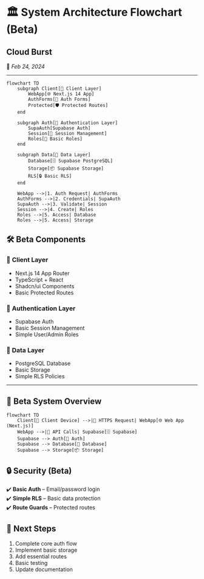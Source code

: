 # 🏛️ **System Architecture Flowchart (Beta)**  

## Cloud Burst  
📅 *Feb 24, 2024*  

---

```mermaid
flowchart TD
    subgraph Client[📱 Client Layer]
        WebApp[🌐 Next.js 14 App]
        AuthForms[🔐 Auth Forms]
        Protected[🛡️ Protected Routes]
    end

    subgraph Auth[🔑 Authentication Layer]
        SupaAuth[Supabase Auth]
        Session[📝 Session Management]
        Roles[👥 Basic Roles]
    end

    subgraph Data[💾 Data Layer]
        Database[🗄️ Supabase PostgreSQL]
        Storage[📦 Supabase Storage]
        RLS[🔒 Basic RLS]
    end

    WebApp -->|1. Auth Request| AuthForms
    AuthForms -->|2. Credentials| SupaAuth
    SupaAuth -->|3. Validate| Session
    Session -->|4. Create| Roles
    Roles -->|5. Access| Database
    Roles -->|5. Access| Storage
```

## 🛠️ **Beta Components**  

### 📱 **Client Layer**
- Next.js 14 App Router
- TypeScript + React
- Shadcn/ui Components
- Basic Protected Routes

### 🔑 **Authentication Layer**
- Supabase Auth
- Basic Session Management
- Simple User/Admin Roles

### 💾 **Data Layer**
- PostgreSQL Database
- Basic Storage
- Simple RLS Policies

---

## 📐 **Beta System Overview**  

```mermaid
flowchart TD
    Client[📱 Client Device] -->|🔗 HTTPS Request| WebApp[🌐 Web App (Next.js)]
    WebApp -->|🔌 API Calls| Supabase[🗄️ Supabase]
    Supabase --> Auth[🔑 Auth]
    Supabase --> Database[💾 Database]
    Supabase --> Storage[📦 Storage]
```

## 🔒 **Security (Beta)**  
✔️ **Basic Auth** – Email/password login  
✔️ **Simple RLS** – Basic data protection  
✔️ **Route Guards** – Protected routes  

## 🎯 **Next Steps**  
1. Complete core auth flow
2. Implement basic storage
3. Add essential routes
4. Basic testing
5. Update documentation
